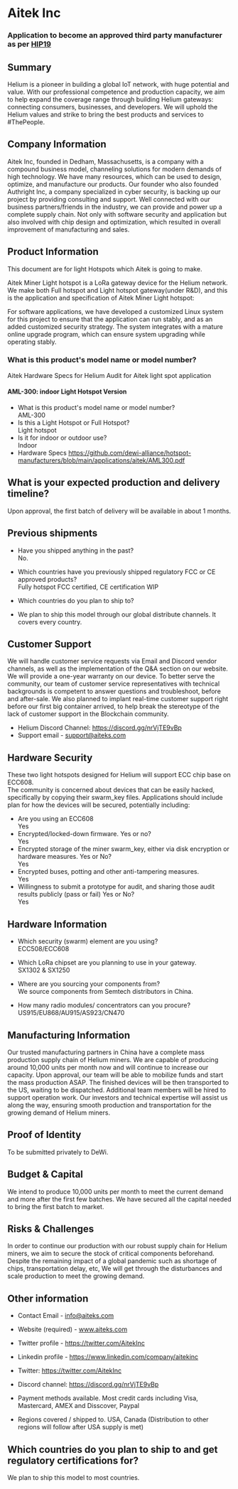 # Aitek Inc
### Application to become an approved third party manufacturer as per [HIP19](https://github.com/helium/HIP/blob/master/0019-third-party-manufacturers.md)

## Summary
Helium is a pioneer in building a global IoT network, with huge potential and value. With our professional competence and production capacity, we aim to help expand the coverage range through building Helium gateways: connecting consumers, businesses, and developers. We will uphold the Helium values and strike to bring the best products and services to #ThePeople.

## Company Information
Aitek Inc, founded in Dedham, Massachusetts, is a company with a compound business model, channeling solutions for modern demands of high technology. We have many resources, which can be used to design, optimize, and manufacture our products. Our founder who also founded Authright Inc, a company specialized in cyber security, is backing up our project by providing consulting and support. Well connected with our business partners/friends in the industry, we can provide and power up a complete supply chain. Not only with software security and application but also involved with chip design and optimization, which resulted in overall improvement of manufacturing and sales.

## Product Information

This document are for light Hotspots which Aitek is going to make.

Aitek Miner Light hotspot is a LoRa gateway device for the Helium network. We make both Full hotspot and Light hotspot gateway(under R&D), and this is the application and specification of Aitek Miner Light hotspot:

For software applications, we have developed a customized Linux system for this project to ensure that the application can run stably, and as an added customized security strategy. The system integrates with a mature online upgrade program, which can ensure system upgrading while operating stably.

### What is this product's model name or model number?
Aitek Hardware Specs for Helium Audit for Aitek light spot application

#### AML-300: indoor Light Hotspot Version

* What is this product's model name or model number?  
AML-300
* Is this a Light Hotspot or Full Hotspot?  
Light hotspot
* Is it for indoor or outdoor use?  
Indoor
* Hardware Specs
https://github.com/dewi-alliance/hotspot-manufacturers/blob/main/applications/aitek/AML300.pdf



## What is your expected production and delivery timeline?
Upon approval, the first batch of delivery will be available in about 1 months.

## Previous shipments
* Have you shipped anything in the past?  
No.
* Which countries have you previously shipped regulatory FCC or CE approved products?  
Fully hotspot FCC certified, CE certification WIP

* Which countries do you plan to ship to?  
* We plan to ship this model through our global distribute channels. It covers every country.

## Customer Support

We will handle customer service requests via Email and Discord vendor channels, as well as the implementation of the Q&A section on our website. We will provide a one-year warranty on our device. To better serve the community, our team of customer service representatives with technical backgrounds is competent to answer questions and troubleshoot, before and after-sale. We also planned to implant real-time customer support right before our first big container arrived, to help break the stereotype of the lack of customer support in the Blockchain community.

* Helium Discord Channel: https://discord.gg/nrVjTE9vBp
* Support email - support@aiteks.com 

## Hardware Security

These two light hotspots designed for Helium will support ECC chip base on ECC608.  
The community is concerned about devices that can be easily hacked, specifically by copying their swarm_key files. Applications should include plan for how the devices will be secured, potentially including:
* Are you using an ECC608  
Yes
* Encrypted/locked-down firmware. Yes or no?  
Yes
* Encrypted storage of the miner swarm_key, either via disk encryption or hardware measures. Yes or No?  
Yes
* Encrypted buses, potting and other anti-tampering measures.  
Yes
* Willingness to submit a prototype for audit, and sharing those audit results publicly (pass or fail) Yes or No?  
Yes


## Hardware Information


* Which security (swarm) element are you using?  
ECC508/ECC608

* Which LoRa chipset are you planning to use in your gateway.  
SX1302 & SX1250

* Where are you sourcing your components from?  
We source components from Semtech distributors in China.

* How many radio modules/ concentrators can you procure?  
US915/EU868/AU915/AS923/CN470


## Manufacturing Information
Our trusted manufacturing partners in China have a complete mass production supply chain of Helium miners. We are capable of producing around 10,000 units per month now and will continue to increase our capacity. Upon approval, our team will be able to mobilize funds and start the mass production ASAP. The finished devices will be then transported to the US, waiting to be dispatched. Additional team members will be hired to support operation work. Our investors and technical expertise will assist us along the way, ensuring smooth production and transportation for the growing demand of Helium miners.

## Proof of Identity
To be submitted privately to DeWi.

## Budget & Capital
We intend to produce 10,000 units per month to meet the current demand and more after the first few batches. We have secured all the capital needed to bring the first batch to market.

## Risks & Challenges
In order to continue our production with our robust supply chain for Helium miners, we aim to secure the stock of critical components beforehand. Despite the remaining impact of a global pandemic such as shortage of chips, transportation delay, etc, We will get through the disturbances and scale production to meet the growing demand.

## Other information

*  Contact Email  - info@aiteks.com
*  Website (required) - www.aiteks.com
*  Twitter profile - https://twitter.com/AitekInc
*  Linkedin profile - https://www.linkedin.com/company/aitekinc
*  Twitter: https://twitter.com/AitekInc
*  Discord channel: https://discord.gg/nrVjTE9vBp

* Payment methods available. 
Most credit cards including Visa, Mastercard, AMEX and Disscover, Paypal
* Regions covered / shipped to. 
USA, Canada (Distribution to other regions will follow after USA supply is met)

## Which countries do you plan to ship to and get regulatory certifications for?

We plan to ship this model to most countries.
